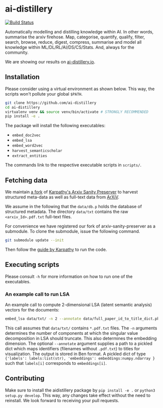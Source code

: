 # ai-distillery

[![Build Status](https://travis-ci.org/TheMTank/ai-distillery.svg?branch=master)](https://travis-ci.org/TheMTank/ai-distillery)

Automatically modelling and distilling knowledge within AI. In other words,
summarise the arxiv firehose. Map, categorise, quantify, qualify, filter,
search, browse, reduce, digest, compress, summarise and model all knowledge
within ML/DL/RL/AI/DS/CS/Stats. And, always for the community. 

We are showing our results on [ai-distillery.io](http://ai-distillery.io/).


## Installation

Please consider using a virtual environment as shown below.
This way, the scripts won't pollute your global `$PATH`.

```sh
git clone https://github.com/ai-distillery
cd ai-distillery
virtualenv venv && source venv/bin/activate # STRONGLY RECOMMENDED
pip install -e .
```

The package will install the following executables:

- `embed_doc2vec`
- `embed_lsa`
- `embed_word2vec`
- `harvest_semanticscholar`
- `extract_entities`

The commands link to the respective executable scripts in `scripts/`.


## Fetching data

We maintain [a fork](https://github.com/beduffy/arxiv-sanity-preserver) of
[Karpathy's Arxiv Sanity Preserver](https://github.com/karpathy/arxiv-sanity-preserver) to harvest
structured meta-data as well as full-text data from [ArXiV](https://arxiv.org).

We assume in the following that the `data/db.p` holds the database of
structured metadata. The directory `data/txt` contains the raw
`<arxiv_Id>.pdf.txt` full-text files.

For convenience we have registered our fork of arxiv-sanity-preserver as a submodule.
To clone the submodule, issue the following command.

```sh
git submodule update --init
```

Then follow the [guide by Karpathy](https://github.com/karpathy/arxiv-sanity-preserver) to run the code.

## Executing scripts

Please consult `-h` for more information on how to run one of the executables.

### An example call to run LSA

An example call to compute 2-dimensional LSA (latent semantic analysis) vectors for the documents:

```sh
embed_lsa data/txt/ -n 2 --annotate data/full_paper_id_to_title_dict.pkl -o data/embeddings/lsa-2.pkl
```

This call assumes that `data/txt/` contains `*.pdf.txt` files.
The `-n` arguments determines the number of components at which the singular value decomposition in LSA should truncate. This also determines the embedding dimension.
The optional `--annotate` argument supplies a path to a pickled dict which maps identifiers (filenames without `.pdf.txt`) to titles for visualization.
The output is stored in Ben format. A pickled dict of type `{'labels':
labels:list(str), 'embeddings': embeddings:numpy.ndarray }` such that `labels[i]`
corresponds to `embeddings[i]`.

## Contributing

Make sure to install the aidistillery  package by `pip install -e .` or `python3 setup.py develop`.
This way, any changes take effect without the need to reinstall.
We look forward to receiving your pull requests.

